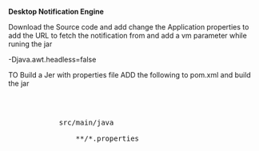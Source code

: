 <b>Desktop Notification Engine</b>

Download the Source code and add change the Application properties to add the URL to fetch the notification from and add a vm parameter while runing the jar 

-Djava.awt.headless=false

 TO Build a Jer with properties file ADD the following  to pom.xml and build the jar
 
 <pre>
 <build>
    <resources>
        <resource>
            <directory>src/main/java</directory>
            <includes>
                <include>**/*.properties</include>
            </includes>
        </resource>
    </resources>
    </pre>
